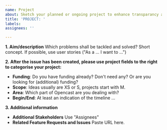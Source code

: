 ```yaml
---
name: Project
about: Sketch your planned or ongoing project to enhance transparancy and allow others to join where desired. 
title: 'PROJECT: '
labels: 
assignees: ''

---
```


<!-- For roadmap purposes only. Please do not post bug reports, issues, questions or feature request. 
Your project will have "PROJECT:" in the title automatically to increase clarity. -->

**1. Aim/description**
Which problems shall be tackled and solved? Short concept. If possible, use user stories ("As a ... I want to ...")

**2. After the issue has been created, please use project fields to the right to categorise your project:**
- **Funding**: Do you have funding already? Don't need any? Or are you looking for (additional) funding?
- **Scope**: Ideas usually are XS or S, projects start with M.
- **Area**: Which part of Opencast are you dealing with?
- **Begin/End**: At least an indication of the timeline ...

**3. Additional information**
- **Additional Stakeholders** Use "Assignees"
- **Related Feature Requests and Issues** Paste URL here.

